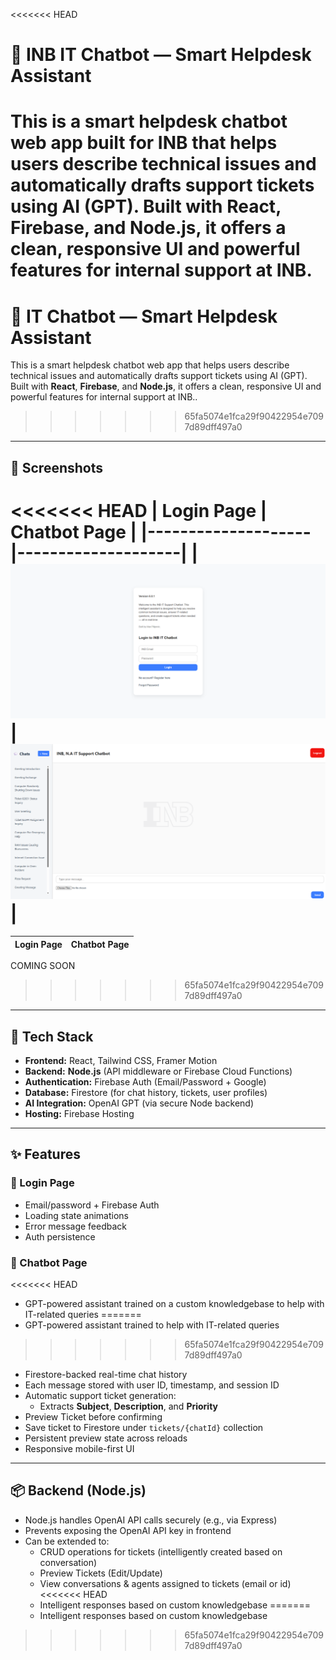 <<<<<<< HEAD
# 🧠 INB IT Chatbot — Smart Helpdesk Assistant

This is a smart helpdesk chatbot web app built for INB that helps users describe technical issues and automatically drafts support tickets using AI (GPT). Built with **React**, **Firebase**, and **Node.js**, it offers a clean, responsive UI and powerful features for internal support at INB.
=======
# 🧠 IT Chatbot — Smart Helpdesk Assistant

This is a smart helpdesk chatbot web app that helps users describe technical issues and automatically drafts support tickets using AI (GPT). Built with **React**, **Firebase**, and **Node.js**, it offers a clean, responsive UI and powerful features for internal support at INB..
>>>>>>> 65fa5074e1fca29f90422954e7097d89dff497a0

---

## 📸 Screenshots

<<<<<<< HEAD
| Login Page         | Chatbot Page       |
|--------------------|--------------------|
| ![Login](/client/public/loginpage.png) | ![Chatbot](/client/public/chatpage.png) |
=======
| Login Page | Chatbot Page |
|------------|--------------|
COMING SOON
>>>>>>> 65fa5074e1fca29f90422954e7097d89dff497a0

---

## 🧩 Tech Stack

- **Frontend:** React, Tailwind CSS, Framer Motion
- **Backend:** **Node.js** (API middleware or Firebase Cloud Functions)
- **Authentication:** Firebase Auth (Email/Password + Google)
- **Database:** Firestore (for chat history, tickets, user profiles)
- **AI Integration:** OpenAI GPT (via secure Node backend)
- **Hosting:** Firebase Hosting

---

## ✨ Features

### 🔐 Login Page

- Email/password + Firebase Auth
- Loading state animations
- Error message feedback
- Auth persistence

### 🤖 Chatbot Page

<<<<<<< HEAD
- GPT-powered assistant trained on a custom knowledgebase to help with IT-related queries
=======
- GPT-powered assistant trained to help with IT-related queries
>>>>>>> 65fa5074e1fca29f90422954e7097d89dff497a0
- Firestore-backed real-time chat history
- Each message stored with user ID, timestamp, and session ID
- Automatic support ticket generation:
  - Extracts **Subject**, **Description**, and **Priority**
- Preview Ticket before confirming
- Save ticket to Firestore under `tickets/{chatId}` collection
- Persistent preview state across reloads
- Responsive mobile-first UI

---

## 📦 Backend (Node.js)

- Node.js handles OpenAI API calls securely (e.g., via Express)
- Prevents exposing the OpenAI API key in frontend
- Can be extended to:
  - CRUD operations for tickets (intelligently created based on conversation)
  - Preview Tickets (Edit/Update)
  - View conversations & agents assigned to tickets (email or id)
<<<<<<< HEAD
  - Intelligent responses based on custom knowledgebase
=======
  - Intelligent responses based on custom knowledgebase
>>>>>>> 65fa5074e1fca29f90422954e7097d89dff497a0
